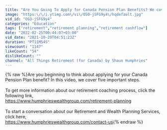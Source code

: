 ```yaml
---
title: "Are You Going To Apply for Canada Pension Plan Benefits? We cover the five-step application process."
image: "https:\/\/i.ytimg.com\/vi\/OSO-jSFG9y4\/hqdefault.jpg"
vid_id: "OSO-jSFG9y4"
categories: "Education"
tags: ["retirement","retirement planning","retirement cashflow"]
date: "2022-02-25T00:44:07+03:00"
vid_date: "2021-10-20T04:51:23Z"
duration: "PT11M54S"
viewcount: "1147"
likeCount: "54"
dislikeCount: ""
channel: "All Things Retirement (for Canada) by Shaun Humphries"
---
```

{% raw %}Are you beginning to think about applying for your Canada Pension Plan benefit? In this video, we cover five important steps.<br /><br />To get more information about our retirement coaching process, click the following link,<br /><a rel="nofollow" target="blank" href="https://www.humphrieswealthgroup.com/retirement-planning">https://www.humphrieswealthgroup.com/retirement-planning</a><br /><br />To start a conversation about our Retirement and Wealth Planning Services, click here,<br /><a rel="nofollow" target="blank" href="https://www.humphrieswealthgroup.com/contact-us">https://www.humphrieswealthgroup.com/contact-us</a>{% endraw %}

